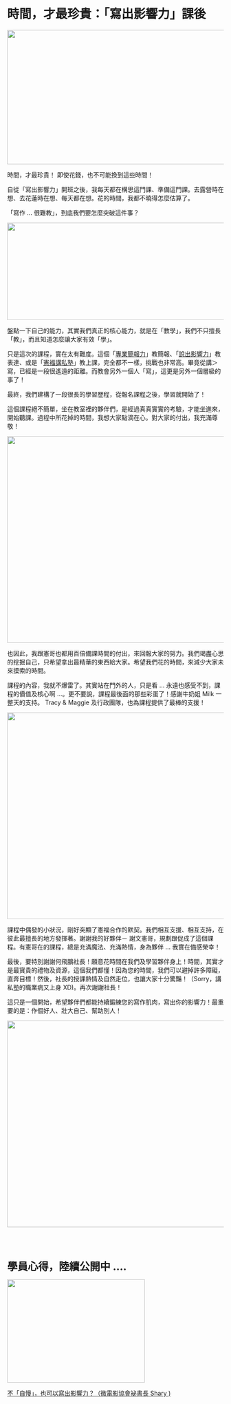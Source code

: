 # 時間，才最珍貴：「寫出影響力」課後 

<p><a href="http://4.bp.blogspot.com/-UOpZ5J1MPrI/VvqXpxTMCwI/AAAAAAAAUWA/w_bLMU_YqwMG_3e3L9qa0KjheLl2eZk4w/s1600/%25E8%259E%25A2%25E5%25B9%2595%25E5%25BF%25AB%25E7%2585%25A7%2B2016-03-29%2B%25E4%25B8%258B%25E5%258D%258810.56.04.jpg"><img border="0" height="312" src="https://4.bp.blogspot.com/-UOpZ5J1MPrI/VvqXpxTMCwI/AAAAAAAAUWA/w_bLMU_YqwMG_3e3L9qa0KjheLl2eZk4w/s640/%25E8%259E%25A2%25E5%25B9%2595%25E5%25BF%25AB%25E7%2585%25A7%2B2016-03-29%2B%25E4%25B8%258B%25E5%258D%258810.56.04.jpg" width="640"/></a></p>
<p>時間，才最珍貴！ 即使花錢，也不可能換到這些時間！</p>
<p>自從「寫出影響力」開班之後，我每天都在構思這門課、準備這門課。去露營時在想、去花蓮時在想、每天都在想。花的時間，我都不曉得怎麼估算了。</p>
<p>「寫作 … 很難教」，到底我們要怎麼突破這件事？</p>
<p><a name="more"></a></p>
<p><a href="http://2.bp.blogspot.com/-SM4zktOT8h8/VvqX7XGcshI/AAAAAAAAUWI/ouraZQiNyjQh_NJB2FpGlz6z64BdUaQyw/s1600/%25E8%259E%25A2%25E5%25B9%2595%25E5%25BF%25AB%25E7%2585%25A7%2B2016-03-29%2B%25E4%25B8%258B%25E5%258D%258810.57.36.jpg"><img border="0" height="226" src="https://2.bp.blogspot.com/-SM4zktOT8h8/VvqX7XGcshI/AAAAAAAAUWI/ouraZQiNyjQh_NJB2FpGlz6z64BdUaQyw/s640/%25E8%259E%25A2%25E5%25B9%2595%25E5%25BF%25AB%25E7%2585%25A7%2B2016-03-29%2B%25E4%25B8%258B%25E5%258D%258810.57.36.jpg" width="640"/></a></p>
<p>盤點一下自己的能力，其實我們真正的核心能力，就是在「教學」，我們不只擅長「教」，而且知道怎麼讓大家有效「學」。</p>
<p>只是這次的課程，實在太有難度。這個「<a href="http://www.props.tw/" target="_blank">專業簡報力</a>」教簡報、「<a href="http://lewis2fly.pixnet.net/blog/post/62423324-%E6%86%B2%E7%A6%8F%E8%82%B2%E5%89%B5%EF%BC%9A%E6%86%B2%E5%93%A5%E5%93%81%E7%89%8C%E8%AA%B2%E7%A8%8B---%E8%AA%AA%E5%87%BA%E5%BD%B1%E9%9F%BF%E5%8A%9B" target="_blank">說出影響力</a>」教表達、或是「<a href="http://www.supert.tw/" target="_blank">憲福講私塾</a>」教上課，完全都不一樣，挑戰也非常高。畢竟從講＞寫，已經是一段很遙遠的距離。而教會另外一個人「寫」，這更是另外一個層級的事了！</p>
<p>最終，我們建構了一段很長的學習歷程，從報名課程之後，學習就開始了！</p>
<p>這個課程絕不簡單，坐在教室裡的夥伴們，是經過真真實實的考驗，才能坐進來，開始聽課。過程中所花掉的時間，我想大家點滴在心。對大家的付出，我充滿尊敬！</p>
<p><a href="http://3.bp.blogspot.com/-0ondTtM_W_Q/VvqYMDVGjMI/AAAAAAAAUWQ/Xan6pVR_Jc072_c7WZcQFiglsdUNZDzYw/s1600/IMG_2192.JPG"><img border="0" height="480" src="https://3.bp.blogspot.com/-0ondTtM_W_Q/VvqYMDVGjMI/AAAAAAAAUWQ/Xan6pVR_Jc072_c7WZcQFiglsdUNZDzYw/s640/IMG_2192.JPG" width="640"/></a></p>
<p>也因此，我跟憲哥也都用百倍備課時間的付出，來回報大家的努力。我們竭盡心思的挖掘自己，只希望拿出最精華的東西給大家。希望我們花的時間，來減少大家未來摸索的時間。</p>
<p>課程的內容，我就不爆雷了。其實站在門外的人，只是看 … 永遠也感受不到，課程的價值及核心啊 …。更不要說，課程最後面的那些彩蛋了！感謝牛奶姐 Milk 一整天的支持。 Tracy &amp; Maggie 及行政團隊，也為課程提供了最棒的支援！</p>
<p><a href="http://4.bp.blogspot.com/-iaIYSTp05Bg/VvqZKbm6imI/AAAAAAAAUWk/LZ6w2MtCd5c8m0bTJ01It0Eq0j6LZZHBQ/s1600/12670512_10206446316656424_7632736842759140374_n.jpg"><img border="0" height="480" src="https://4.bp.blogspot.com/-iaIYSTp05Bg/VvqZKbm6imI/AAAAAAAAUWk/LZ6w2MtCd5c8m0bTJ01It0Eq0j6LZZHBQ/s640/12670512_10206446316656424_7632736842759140374_n.jpg" width="640"/></a></p>
<p>課程中偶發的小狀況，剛好突顯了憲福合作的默契。我們相互支援、相互支持，在彼此最擅長的地方發揮著。謝謝我的好夥伴－ 謝文憲哥，規劃跟促成了這個課程。有憲哥在的課程，總是充滿魔法、充滿熱情，身為夥伴 … 我實在備感榮幸！</p>
<p>最後，要特別謝謝何飛鵬社長！願意花時間在我們及學習夥伴身上！時間，其實才是最寶貴的禮物及資源，這個我們都懂！因為您的時間，我們可以避掉許多障礙，直奔目標！然後，社長的授課熱情及自然走位，也讓大家十分驚豔！（Sorry，講私塾的職業病又上身 XD)。再次謝謝社長！</p>
<p>這只是一個開始，希望夥伴們都能持續鍛練您的寫作肌肉，寫出你的影響力！最重要的是：作個好人、壯大自己、幫助別人！</p>
<p><a href="http://1.bp.blogspot.com/-uQXQa5eSLzM/VvqY3zGViUI/AAAAAAAAUWc/VDxmPWUopeEzC_yHZRNHc4lds6-CkXilw/s1600/IMG_2159.JPG"><img border="0" height="480" src="https://1.bp.blogspot.com/-uQXQa5eSLzM/VvqY3zGViUI/AAAAAAAAUWc/VDxmPWUopeEzC_yHZRNHc4lds6-CkXilw/s640/IMG_2159.JPG" width="640"/></a></p>
<p><span style="font-size: x-large;"><b><br/></b></span><span style="font-size: x-large;"><b><br/></b></span><span style="font-size: x-large;"><b>學員心得，陸續公開中 ….</b></span></p>
<p><a href="http://4.bp.blogspot.com/-MRdkUHkn9Fk/VvqeXFqLycI/AAAAAAAAUXE/i1yBwkIYEKsrK83YyiMD92LJgooYpu-9A/s1600/%25E8%259E%25A2%25E5%25B9%2595%25E5%25BF%25AB%25E7%2585%25A7%2B2016-03-29%2B%25E4%25B8%258B%25E5%258D%258811.24.54.jpg"><img border="0" height="240" src="https://4.bp.blogspot.com/-MRdkUHkn9Fk/VvqeXFqLycI/AAAAAAAAUXE/i1yBwkIYEKsrK83YyiMD92LJgooYpu-9A/s320/%25E8%259E%25A2%25E5%25B9%2595%25E5%25BF%25AB%25E7%2585%25A7%2B2016-03-29%2B%25E4%25B8%258B%25E5%258D%258811.24.54.jpg" width="320"/></a></p>
<p><a href="http://www.rpeople.com.tw/archives/3279" target="_blank">不「自慢」，也可以寫出影響力？（微電影協會袐書長 Shary )</a></p>
